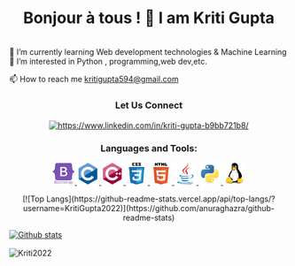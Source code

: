 <h1 align="center">Bonjour à tous ! 👋 I am Kriti Gupta</h1>
<br>
🌱 I’m currently learning Web development technologies & Machine Learning<br>
👀 I’m interested in Python , programming,web dev,etc.<br>

📫 How to reach me kritigupta594@gmail.com<br>

<h3 align="center">Let Us Connect</h3>
<p align="center">
<a href="https://www.linkedin.com/in/kriti-gupta-b9bb721b8" target="blank"><img align="center" src="https://raw.githubusercontent.com/rahuldkjain/github-profile-readme-generator/master/src/images/icons/Social/linked-in-alt.svg" alt="https://www.linkedin.com/in/kriti-gupta-b9bb721b8/" height="30" width="40" /></a>
</p>

<h3 align="center">Languages and Tools:</h3>
<p align="center"> <a href="https://getbootstrap.com" target="_blank" rel="noreferrer"> <img src="https://raw.githubusercontent.com/devicons/devicon/master/icons/bootstrap/bootstrap-plain-wordmark.svg" alt="bootstrap" width="40" height="40"/> </a> <a href="https://www.cprogramming.com/" target="_blank" rel="noreferrer"> <img src="https://raw.githubusercontent.com/devicons/devicon/master/icons/c/c-original.svg" alt="c" width="40" height="40"/> </a> <a href="https://www.w3schools.com/cpp/" target="_blank" rel="noreferrer"> <img src="https://raw.githubusercontent.com/devicons/devicon/master/icons/cplusplus/cplusplus-original.svg" alt="cplusplus" width="40" height="40"/> </a> <a href="https://www.w3schools.com/css/" target="_blank" rel="noreferrer"> <img src="https://raw.githubusercontent.com/devicons/devicon/master/icons/css3/css3-original-wordmark.svg" alt="css3" width="40" height="40"/> </a> <a href="https://www.w3.org/html/" target="_blank" rel="noreferrer"> <img src="https://raw.githubusercontent.com/devicons/devicon/master/icons/html5/html5-original-wordmark.svg" alt="html5" width="40" height="40"/> </a> <a href="https://www.java.com" target="_blank" rel="noreferrer"> <img src="https://raw.githubusercontent.com/devicons/devicon/master/icons/java/java-original.svg" alt="java" width="40" height="40"/> </a> <a href="https://www.python.org" target="_blank" rel="noreferrer"> <img src="https://raw.githubusercontent.com/devicons/devicon/master/icons/python/python-original.svg" alt="python" width="40" height="40"/> </a> 
<a href="https://www.linux.org" target="_blank" rel="noreferrer"> <img src="https://raw.githubusercontent.com/devicons/devicon/master/icons/linux/linux-original.svg" alt="Linux" width="40" height="40"/> </a></p>

<p align="center">[![Top Langs](https://github-readme-stats.vercel.app/api/top-langs/?username=KritiGupta2022)](https://github.com/anuraghazra/github-readme-stats)

[![Github stats](https://github-readme-stats.vercel.app/api?username=KritiGupta2022&count_private=true&show_icons=true&theme=radical&hide_rank=false)](https://github.com/anuraghazra/github-readme-stats)
  
  </p>

<p><img align="center" src="https://github-readme-streak-stats.herokuapp.com/?user=KritiGupta2022&" alt="Kriti2022" /></p>

<!---
KritiGupta2022/KritiGupta2022 is a ✨ special ✨ repository because its `README.md` (this file) appears on your GitHub profile.
You can click the Preview link to take a look at your changes.
--->
